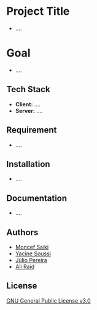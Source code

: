 # Project Title

- ....

# Goal

- ....

## Tech Stack

- **Client:** ....
- **Server:** ....

## Requirement

- ....

## Installation

- ....

## Documentation

- ....

## Authors

- [Moncef Saiki](https://github.com/moncefSaiki)
- [Yacine Soussi](https://github.com/YacineSoussi)
- [Júlio Pereira](https://github.com/Roulioo)
- [Ali Raid](https://github.com/alilou-dev)

## License

[GNU General Public License v3.0](https://choosealicense.com/licenses/gpl-3.0/)
